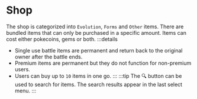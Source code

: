 # Shop

The shop is categorized into `Evolution`, `Forms` and `Other` items. There are bundled items that can only be purchased in a specific amount. Items can cost either pokecoins, gems or both.
:::details
- Single use battle items are permanent and return back to the original owner after the battle ends.
- Premium items are permanent but they do not function for non-premium users.
- Users can buy up to `10` items in one go.
:::
:::tip
The 🔍 button can be used to search for items. The search results appear in the last select menu.
:::